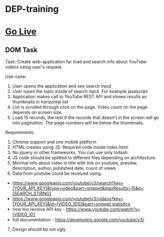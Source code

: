 # DEP-training

# [Go Live](https://ytvideos-finder.netlify.app/)

## DOM Task

Task: Create web-application for load and search info about YouTube videos using user's request.

Use-case:

1. User opens the application and see search input
2. User types the topic inside of search input. For example javascript
3. Application makes call to YouTube REST API and shows results as thumbnails in horizontal list
4. List is scrolled through click on the page. Video count on the page depends on screen size.
5. Load 15 records, the rest if the records that doesn't in the screen will go into pagination. The page numbers will be below the thumbnails.

Requirements:

1. Chrome support and one mobile platform
2. HTML creates using JS. Required code inside index.html.
3. No jquery or other frameworks. You can use only lodash.
4. JS code should be splitted to different files depending on architecture.
5. Minimal info about video is title with link on youtube, preview, description, author, published date, count of views.
6. Data from youtube could be received using:

- https://www.googleapis.com/youtube/v3/search?key=[YOUR_API_KEY]&type=video&part=snippet&maxResults=15&q=[SEARCH_STRING]
- https://www.googleapis.com/youtube/v3/videos?key=[YOUR_API_KEY]&id=[VIDEO_IDS]&part=snippet,statistics
- how too receive API key - https://www.youtube.com/watch?v=[VIDEO_ID]
- full documentation - https://developers.google.com/youtube/v3/

7. Design should be not ugly
